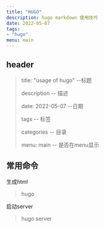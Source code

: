 ```yaml
---
title: "HUGO"
description: hugo markdown 使用技巧
date: 2022-05-07
tags:
- "hugo"
menu: main
---
```

<!--more-->
## header
> title: "usage of hugo" --标题
> 
> description -- 描述
> 
> date: 2022-05-07 --日期
> 
> tags -- 标签
> 
> categories -- 目录
> 
> menu: main -- 是否在menu显示
## 常用命令
生成html
> hugo 

启动server
> hugo server









